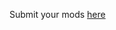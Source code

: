 Submit your mods [here](https://docs.google.com/forms/d/e/1FAIpQLSfWaiC_zygb9blsjM8kEoG7QAxUoJrLkqRaQIcgxOvoEkZgBA/viewform?usp=sf_link)
